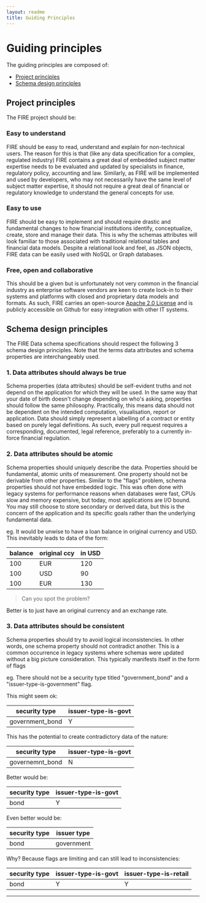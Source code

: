 ```yaml
---
layout: readme
title: Guiding Principles
---
```


# Guiding principles
The guiding principles are composed of:
* [Project principles](#project-principles)
* [Schema design principles](#schema-design-principles)

## Project principles
The FIRE project should be:

### Easy to understand
FIRE should be easy to read, understand and explain for non-technical users. The reason for this is that (like any data specification for a complex, regulated industry) FIRE contains a great deal of embedded subject matter expertise needs to be evaluated and updated by specialists in finance, regulatory policy, accounting and law. Similarly, as FIRE will be implemented and used by developers, who may not necessarily have the same level of subject matter expertise, it should not require a great deal of financial or regulatory knowledge to understand the general concepts for use.

### Easy to use 
FIRE should be easy to implement and should require drastic and fundamental changes to how financial institutions identify, conceptualize, create, store and manage their data. This is why the schemas attributes will look familiar to those associated with traditional relational tables and financial data models. Despite a relational look and feel, as JSON objects, FIRE data can be easily used with NoSQL or Graph databases. 

### Free, open and collaborative
This should be a given but is unfortunately not very common in the financial industry as enterprise software vendors are keen to create lock-in to their systems and platforms with closed and proprietary data models and formats. As such, FIRE carries an open-source [Apache 2.0 License][license] and is publicly accessible on Github for easy integration with other IT systems.


## Schema design principles
The FIRE Data schema specifications should respect the following 3 schema design principles. Note that the terms data attributes and schema properties are interchangeably used.

### 1. Data attributes should always be true
Schema properties (data attributes) should be self-evident truths and not depend on the application for which they will be used. In the same way that your date of birth doesn't change depending on who's asking, properties should follow the same philosophy. Practically, this means data should not be dependent on the intended computation, visualisation, report or application. Data should simply represent a labelling of a contract or entity based on purely legal definitions. As such, every pull request requires a corresponding, documented, legal reference, preferably to a currently in-force financial regulation.

### 2. Data attributes should be atomic
Schema properties should uniquely describe the data. Properties should be fundamental, atomic units of measurement. One property should not be derivable from other properties. Similar to the "flags" problem, schema properties should not have embedded logic. This was often done with legacy systems for performance reasons when databases were fast, CPUs slow and memory expensive, but today, most applications are I/O bound. You may still choose to store secondary or derived data, but this is the concern of the application and its specific goals rather than the underlying fundamental data.

eg. It would be unwise to have a loan balance in original currency and USD. This inevitably leads to data of the form:

| **balance** | **original ccy** | **in USD** |
|-------------|------------------|------------|
| 100         | EUR              | 120        |
| 100         | USD              | 90         |
| 100         | EUR              | 130        |

> Can you spot the problem?

Better is to just have an original currency and an exchange rate.

### 3. Data attributes should be consistent
Schema properties should try to avoid logical inconsistencies. In other words, one schema property should not contradict another. This is a common occurrence in legacy systems where schemas were updated without a big picture consideration. This typically manifests itself in the form of flags

eg. There should not be a security type titled "government_bond" and a "issuer-type-is-government" flag. 

This might seem ok:

| **security type** | **issuer-type-is-govt** |
|-------------------|-------------------------|
| government_bond   | Y                       |

This has the potential to create contradictory data of the nature:

| **security type** | **issuer-type-is-govt** |
|-------------------|-------------------------|
| governemnt_bond   | N                       |

Better would be:

| **security type** | **issuer-type-is-govt** |
|-------------------|-------------------------|
| bond              | Y                       |

Even better would be:

| **security type** | **issuer type** |
|-------------------|-----------------|
| bond              | government      |

Why? Because flags are limiting and can still lead to inconsistencies:

| **security type** | **issuer-type-is-govt** | **issuer-type-is-retail** |
|-------------------|-------------------------|---------------------------|
| bond              | Y                       | Y                         |


---
[license]:  https://github.com/suadelabs/fire/LICENSE
